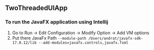 ## TwoThreadedUIApp

### To run the JavaFX application using Intellij

1. Go to Run -> Edit Configuration -> Modify Option -> Add VM options
2. Put there JavaFx Path ```--module-path /Users/andrat/javafx-sdk-17.0.12/lib --add-modules=javafx.controls,javafx.fxml```
